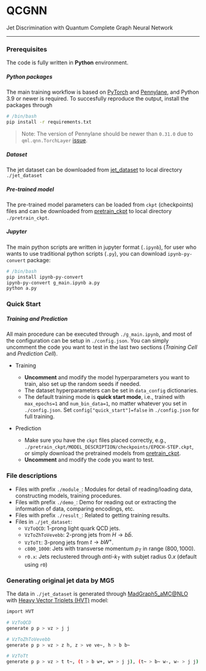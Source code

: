 # QCGNN
Jet Discrimination with Quantum Complete Graph Neural Network

---

### Prerequisites
The code is fully written in **Python** environment.

##### Python packages
The main training workflow is based on [PyTorch](https://pytorch.org) and [Pennylane](https://pennylane.ai), and Python 3.9 or newer is required. To succesfully reproduce the output, install the packages through
```bash
# /bin/bash
pip install -r requirements.txt
```

> Note: The version of Pennylane should be newer than `0.31.0` due to `qml.qnn.TorchLayer` [issue](https://discuss.pennylane.ai/t/inputs-dimension-mix-with-batch-dimension-in-qml-qnn-torchlayer/3824/8).

##### Dataset
The jet dataset can be downloaded from [jet_dataset](https://drive.google.com/drive/folders/1cY__Pj9Rf2n7a8ErMRzOcIppd40MWIEC?usp=share_link) to local directory `./jet_dataset`

##### Pre-trained model
The pre-trained model parameters can be loaded from `ckpt` (checkpoints) files and can be downloaded from [pretrain_ckpt](https://drive.google.com/drive/folders/1cY__Pj9Rf2n7a8ErMRzOcIppd40MWIEC?usp=share_link) to local directory `./pretrain_ckpt`.

##### Jupyter
The main python scripts are written in jupyter format (`.ipynb`), for user who wants to use traditional python scripts (`.py`), you can download `ipynb-py-convert` package:
```bash
# /bin/bash
pip install ipynb-py-convert
ipynb-py-convert g_main.ipynb a.py
python a.py
```

### Quick Start
##### Training and Prediction
All main procedure can be executed through `./g_main.ipynb`, and most of the configuration can be setup in `./config.json`. You can simply uncomment the code you want to test in the last two sections (*Training Cell* and *Prediction Cell*).

- Training
    - **Uncomment** and modify the model hyperparameters you want to train, also set up the random seeds if needed.
    - The dataset hyperparameters can be set in `data_config` dictionaries. 
    - The default training mode is **quick start mode**, i.e., trained with `max_epochs=1` and `num_bin_data=1`, no matter whatever you set in `./config.json`. Set `config["quick_start"]=false` in `./config.json` for full training.

- Prediction
  - Make sure you have the `ckpt` files placed correctly, e.g., `./pretrain_ckpt/MODEL_DESCRIPTION/checkpoints/EPOCH-STEP.ckpt`, or simply download the pretrained models from [pretrain_ckpt](https://drive.google.com/drive/folders/1cY__Pj9Rf2n7a8ErMRzOcIppd40MWIEC?usp=share_link).
  - **Uncomment** and modify the code you want to test.

### File descriptions
- Files with prefix `./module_`: Modules for detail of reading/loading data, constructing models, training procedures.
- Files with prefix `./demo_`: Demo for reading out or extracting the information of data, comparing encodings, etc.
- Files with prefix `./result_`: Related to getting training results.
- Files in `./jet_dataset`:
  - `VzToQCD`: 1-prong light quark QCD jets.
  - `VzToZhToVevebb`: 2-prong jets from $H\rightarrow b\bar{b}$.
  - `VzToTt`: 3-prong jets from $t\rightarrow bW^+$.
  - `c800_1000`: Jets with transverse momentum $p_T$ in range $(800,1000)$.
  - `r0.x`: Jets reclustered through *anti-$k_T$* with subjet radius $0.x$ (default using `r0`)

### Generating original jet data by MG5
The data in `./jet_dataset` is generated through [MadGraph5_aMC@NLO](https://launchpad.net/mg5amcnlo) with [Heavy Vector Triplets (HVT)](https://hepmdb.soton.ac.uk/index.php?mod=user&act=showmodel&id=0214.0151) model:
```bash
import HVT

# VzToQCD
generate p p > vz > j j

# VzToZhToVevebb
generate p p > vz > z h, z > ve ve~, h > b b~

# VzToTt
generate p p > vz > t t~, (t > b w+, w+ > j j), (t~ > b~ w-, w- > j j)
```